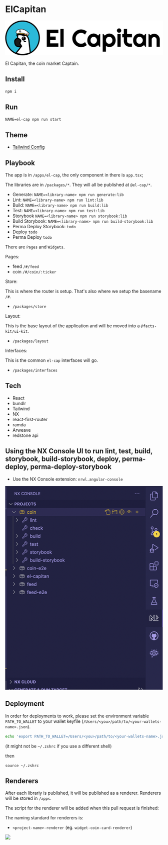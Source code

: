 # ElCapitan

![El Cap](./El-Capitan.png 'El Capitan')

El Capitan, the coin market Captain.

## Install

`npm i`

## Run

`NAME=el-cap npm run start`

## Theme

- [Tailwind Config](./apps/el-cap/tailwind.config.js)

## Playbook

The app is in `/apps/el-cap`, the only component in there is `app.tsx`;

The libraries are in `/packages/*`. They will all be published at `@el-cap/*`.

- Generate: `NAME=<library-name> npm run generate:lib`
- Lint: `NAME=<library-name> npm run lint:lib`
- Build: `NAME=<library-name> npm run build:lib`
- Test: `NAME=<library-name> npm run test:lib`
- Storybook `NAME=<library-name> npm run storybook:lib`
- Build Storybook: `NAME=<library-name> npm run build-storybook:lib`
- Perma Deploy Storybook: `todo`
- Deploy `todo`
- Perma Deploy `todo`

There are `Pages` and `Widgets`.

Pages:

- feed `/#/feed`
- coin `/#/coin/:ticker`

Store:

This is where the router is setup. That's also where we setup the basename `/#`.

- `/packages/store`

Layout:

This is the base layout of the application and will be moved into a `@facts-kit/ui-kit`.

- `/packages/layout`

Interfaces:

This is the common `el-cap` interfaces will go.

- `/packages/interfaces`

## Tech

- React
- bundlr
- Tailwind
- NX
- react-first-router
- ramda
- Arweave
- redstone api

## Using the NX Console UI to run lint, test, build, storybook, build-storybook, deploy, perma-deploy, perma-deploy-storybook

- Use the NX Console extension: `nrwl.angular-console`

![Running storybook and other commands](./run-libs.png 'Running storybook and other commands')

## Deployment

In order for deployments to work, please set the environment variable `PATH_TO_WALLET` to your wallet keyfile (`/Users/<you>/path/to/<your-wallets-name>.json`).

```sh
echo 'export PATH_TO_WALLET=/Users/<you>/path/to/<your-wallets-name>.json' >> ~/.zshrc # you might use ~/.bash_profile or ~/.bashrc?
```

(it might not be `~/.zshrc` if you use a different shell)

then

```
source ~/.zshrc
```

## Renderers

After each librariy is published, it will be published as a renderer. Renderers will be stored in `/apps`.

The script for the renderer will be added when this pull request is finished:

The naming standard for renderers is:

- `<project-name>-renderer` (eg. `widget-coin-card-renderer`)

<img src="https://oqfrmvvkx6kfvhswy45wpmpppwjwd6seafaaehb2tmb47i2bgpgq.arweave.net/dAsWVqq_lFqeVsc7Z7HvfZNh-kQBQAIcOpsDz6NBM80"  width="100">
